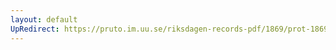 ```yaml
---
layout: default
UpRedirect: https://pruto.im.uu.se/riksdagen-records-pdf/1869/prot-1869--ak--311/prot-1869--ak--311_017.pdf
---
```

